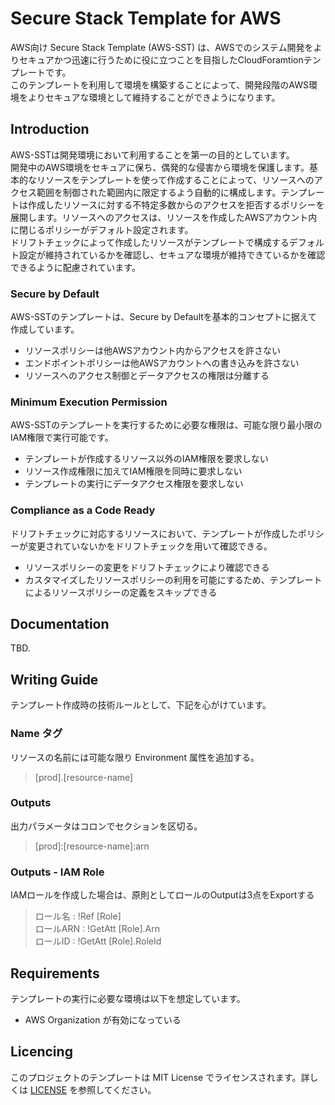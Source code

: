 # Secure Stack Template for AWS

AWS向け Secure Stack Template (AWS-SST) は、AWSでのシステム開発をよりセキュアかつ迅速に行うために役に立つことを目指したCloudForamtionテンプレートです。  
このテンプレートを利用して環境を構築することによって、開発段階のAWS環境をよりセキュアな環境として維持することができようになります。

## Introduction

AWS-SSTは開発環境において利用することを第一の目的としています。  
開発中のAWS環境をセキュアに保ち、偶発的な侵害から環境を保護します。基本的なリソースをテンプレートを使って作成することによって、リソースへのアクセス範囲を制御された範囲内に限定するよう自動的に構成します。テンプレートは作成したリソースに対する不特定多数からのアクセスを拒否するポリシーを展開します。リソースへのアクセスは、リソースを作成したAWSアカウント内に閉じるポリシーがデフォルト設定されます。  
ドリフトチェックによって作成したリソースがテンプレートで構成するデフォルト設定が維持されているかを確認し、セキュアな環境が維持できているかを確認できるように配慮されています。

### Secure by Default

AWS-SSTのテンプレートは、Secure by Defaultを基本的コンセプトに据えて作成しています。

- リソースポリシーは他AWSアカウント内からアクセスを許さない
- エンドポイントポリシーは他AWSアカウントへの書き込みを許さない
- リソースへのアクセス制御とデータアクセスの権限は分離する

### Minimum Execution Permission

AWS-SSTのテンプレートを実行するために必要な権限は、可能な限り最小限のIAM権限で実行可能です。

- テンプレートが作成するリソース以外のIAM権限を要求しない
- リソース作成権限に加えてIAM権限を同時に要求しない
- テンプレートの実行にデータアクセス権限を要求しない

### Compliance as a Code Ready

ドリフトチェックに対応するリソースにおいて、テンプレートが作成したポリシーが変更されていないかをドリフトチェックを用いて確認できる。

- リソースポリシーの変更をドリフトチェックにより確認できる
- カスタマイズしたリソースポリシーの利用を可能にするため、テンプレートによるリソースポリシーの定義をスキップできる

## Documentation

TBD.

## Writing Guide

テンプレート作成時の技術ルールとして、下記を心がけています。

### Name タグ

リソースの名前には可能な限り Environment 属性を追加する。

> \[prod\].\[resource-name\]

### Outputs

出力パラメータはコロンでセクションを区切る。

> \[prod\]:\[resource-name\]:arn

### Outputs - IAM Role

IAMロールを作成した場合は、原則としてロールのOutputは3点をExportする

> ロール名 : !Ref \[Role\]  
> ロールARN : !GetAtt \[Role\].Arn  
> ロールID : !GetAtt \[Role\].RoleId

## Requirements

テンプレートの実行に必要な環境は以下を想定しています。

- AWS Organization が有効になっている

## Licencing

このプロジェクトのテンプレートは MIT License でライセンスされます。詳しくは [LICENSE](LICENSE) を参照してください。
